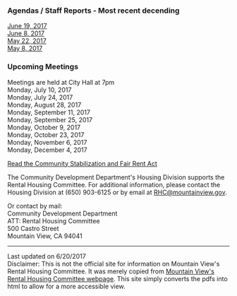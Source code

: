 <script>
  (function(i,s,o,g,r,a,m){i['GoogleAnalyticsObject']=r;i[r]=i[r]||function(){
  (i[r].q=i[r].q||[]).push(arguments)},i[r].l=1*new Date();a=s.createElement(o),
  m=s.getElementsByTagName(o)[0];a.async=1;a.src=g;m.parentNode.insertBefore(a,m)
  })(window,document,'script','https://www.google-analytics.com/analytics.js','ga');

  ga('create', 'UA-101098054-2', 'auto');
  ga('send', 'pageview');

</script>
<div id="google_translate_element"></div><script type="text/javascript">
function googleTranslateElementInit() {
  new google.translate.TranslateElement({pageLanguage: 'en', includedLanguages: 'es,ru,tl,zh-CN', layout: google.translate.TranslateElement.InlineLayout.SIMPLE, gaTrack: true, gaId: 'UA-101098054-2'}, 'google_translate_element');
}
</script><script type="text/javascript" src="//translate.google.com/translate_a/element.js?cb=googleTranslateElementInit"></script>
                

### Agendas / Staff Reports - Most recent decending
[June 19, 2017](agenda/06192017)  
[June 8, 2017](agenda/06082017)  
[May 22, 2017](agenda/05222017)  
[May 8, 2017](agenda/05082017)  

### Upcoming Meetings
Meetings are held at City Hall at 7pm  
Monday, July 10, 2017  
Monday, July 24, 2017  
Monday, August 28, 2017  
Monday, September 11, 2017  
Monday, September 25, 2017  
Monday, October 9, 2017  
Monday, October 23, 2017  
Monday, November 6, 2017  
Monday, December 4, 2017  

[Read the Community Stabilization and Fair Rent Act](https://library.municode.com/ca/mountain_view/codes/code_of_ordinances?nodeId=PTITHCH_ARTXVIICOSTFAREAC)  
  
  
The Community Development Department's Housing Division supports the Rental Housing Committee. For additional information, please contact the Housing Division at (650) 903-6125 or by email at RHC@mountainview.gov.  
  
Or contact by mail:  
Community Development Department  
ATT: Rental Housing Committee  
500 Castro  Street  
Mountain View, CA 94041  

***
Last updated on 6/20/2017  
Disclaimer: This is not the official site for information on Mountain View's Rental Housing Committee. It was merely copied from [Mountain View's Rental Housing Committee webpage](http://mountainview.gov/council/rental_housing_committee/default.asp). This site simply converts the pdfs into html to allow for a more accessible view.

